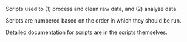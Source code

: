 Scripts used to (1) process and clean raw data, and (2) analyze data.

Scripts are numbered based on the order in which they should be run.

Detailed documentation for scripts are in the scripts themselves.
